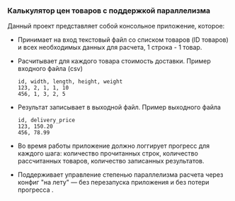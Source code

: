 ### Калькулятор цен товаров с поддержкой параллелизма

Данный проект представляет собой консольное приложение, которое:

* Принимает на вход текстовый файл со списком товаров (ID товаров) и всех необходимых данных для расчета, 1 строка - 1 товар.
* Расчитывает для каждого товара стоимость доставки.
 Пример входного файла (csv)
   ```
   id, width, length, height, weight
   123, 2, 1, 1, 10
   456, 1, 3, 2, 5
   ```
* Результат записывает в выходной файл. 
    Пример выходного файла
    ```
    id, delivery_price
    123, 150.20
    456, 78.99
    ```

* Во время работы приложение должно логгирует прогресс для каждого шага: количество прочитанных строк, количество рассчитанных товаров, количество записанных результатов.
* Поддерживает управление степенью параллелизма расчета через конфиг "на лету" &mdash; без перезапуска приложения и без потери прогресса .
